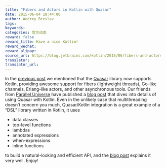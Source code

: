 ```yaml
---
title: "Fibers and Actors in Kotlin with Quasar"
date: 2015-06-04 18:44:00
author: Andrey Breslav
tags:
keywords:
categories: 官方动态
reward: false
reward_title: Have a nice Kotlin!
reward_wechat:
reward_alipay:
source_url: https://blog.jetbrains.com/kotlin/2015/06/fibers-and-actors-in-kotlin-with-quasar/
translator:
translator_url:
---
```


In the [previous post](http://blog.jetbrains.com/kotlin/2015/05/kotlin-m12-is-out/) we mentioned that the [Quasar](http://docs.paralleluniverse.co/quasar/) library now supports Kotlin, providing awesome support for fibers (lightweight threads), Go-like channels, Erlang-like actors, and other asynchronous tools.
Our friends from [Parallel Universe](http://www.paralleluniverse.co/) have published a [blog post](http://blog.paralleluniverse.co/2015/06/04/quasar-kotlin/) that dives into details of using Quasar with Kotlin. Even in the unlikely case that multithreading doesn’t concern you much, Quasar/Kotlin integration is a great example of a “DSL” library written in Kotlin, it uses

* data classes
* top-level functions
* lambdas
* annotated expressions
* when-expressions
* inline functions

to build a natural-looking and efficient API, and the [blog post](http://blog.paralleluniverse.co/2015/06/04/quasar-kotlin/) explains it very well.
Enjoy!
